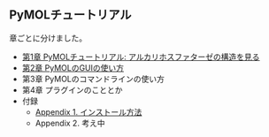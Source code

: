 ## PyMOLチュートリアル
章ごとに分けました。

- [第1章 PyMOLチュートリアル: アルカリホスファターゼの構造を見る](./ch01.md)
- [第2章 PyMOLのGUIの使い方](./ch02.md)
- 第3章 PyMOLのコマンドラインの使い方
- 第4章 プラグインのこととか
- 付録
    - [Appendix 1. インストール方法](./append01.md)
    - Appendix 2. 考え中